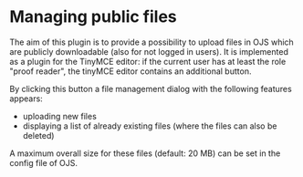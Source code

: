 # Managing public files

The aim of this plugin is to provide a possibility to upload files in OJS which are publicly downloadable (also for not logged in users).
It is implemented as a plugin for the TinyMCE editor: if the current user has at least the role "proof reader", the tinyMCE editor contains an additional button.

By clicking this button a file management dialog with the following features appears:
- uploading new files
- displaying a list of already existing files (where the files can also be deleted)

A maximum overall size for these files (default: 20 MB) can be set in the config file of OJS. 
